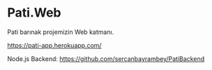 # Pati.Web

Pati barınak projemizin Web katmanı.


https://pati-app.herokuapp.com/


Node.js Backend: https://github.com/sercanbayrambey/PatiBackend
